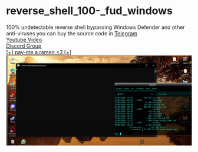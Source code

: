 # reverse_shell_100-_fud_windows <br>
100% undetectable reverse shell bypassing Windows Defender and other anti-viruses
you can buy the source code in <a href="https://t.me/Somebodye69">Telegram</a>
<br>
<a href="https://youtu.be/ecNpm13Ce2E">Youtube Video</a>
<br>
<a href="https://discord.gg/8XRKZGyfM7">Discord Group</a>
<br>
<a href="https://livepix.gg/whoami">[+] pay-me a ramen <3 [+]</a> <br>
<img src="imgs/print.png">

